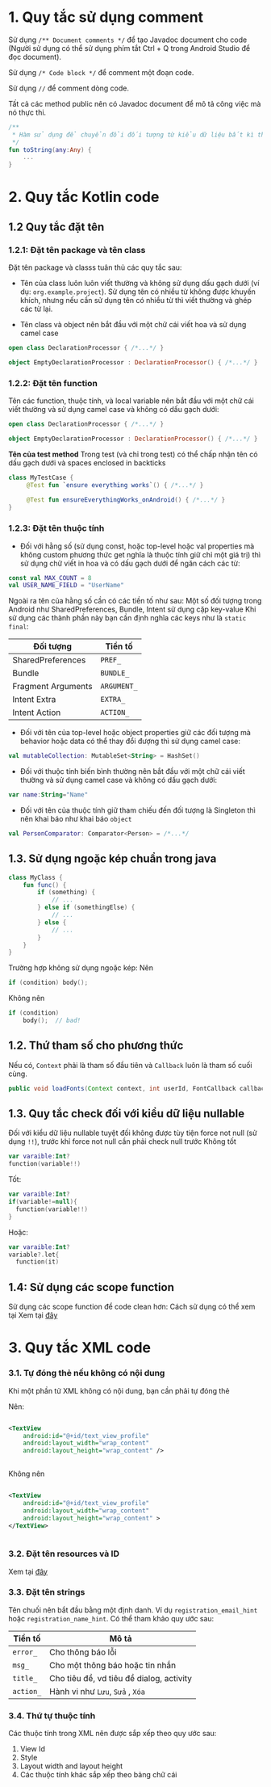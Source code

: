 # 1. Quy tắc sử dụng comment
Sử dụng `/** Document comments */` để tạo Javadoc document cho code (Người sử dụng có thể sử dụng phím tắt Ctrl + Q trong Android Studio để đọc document).

Sử dụng `/* Code block */` để comment một đoạn code.

Sử dụng `//` để comment dòng code.

Tất cả các method public nên có Javadoc document để mô tả công việc mà nó thực thi.
```Kotlin
/**
 * Hàm sử dụng để chuyển đổi đối tượng từ kiểu dữ liệu bất kì thành String
 */
fun toString(any:Any) {
    ...
}
```

# 2. Quy tắc Kotlin code
## 1.2 Quy tắc đặt tên
### 1.2.1: Đặt tên package và tên class
Đặt tên package và classs tuân thủ các quy tắc sau:
*  Tên của class luôn luôn viết thường và không sử dụng dấu gạch dưới (ví dụ: `org.example.project`). Sử dụng tên có nhiều từ không được khuyến khích, nhưng nếu cần sử dụng tên có nhiều từ thì viết thường và ghép các từ lại.

* Tên class và object nên bắt đầu với một chữ cái viết hoa và sử dụng camel case
``` kotlin
open class DeclarationProcessor { /*...*/ }

object EmptyDeclarationProcessor : DeclarationProcessor() { /*...*/ }
```

### 1.2.2: Đặt tên function

Tên các function, thuộc tính, và local variable nên bắt đầu với một chữ cái viết thường và sử dụng camel case và không có dấu gạch dưới:
```kotlin
open class DeclarationProcessor { /*...*/ }

object EmptyDeclarationProcessor : DeclarationProcessor() { /*...*/ }
```
**Tên của test method**
Trong test (và chỉ trong test) có thể chấp nhận tên có dấu gạch dưới và spaces enclosed in backticks
```Kotlin
class MyTestCase {
     @Test fun `ensure everything works`() { /*...*/ }
     
     @Test fun ensureEverythingWorks_onAndroid() { /*...*/ }
}
```
### 1.2.3: Đặt tên thuộc tính
- Đối với hằng số (sử dụng const, hoặc top-level hoặc val properties mà không custom phương thức get nghĩa là thuộc tính giữ chỉ một giá trị) thì sử dụng chữ viết in hoa và có dấu gạch dưới để ngăn cách các từ:

```kotlin
const val MAX_COUNT = 8
val USER_NAME_FIELD = "UserName"
```
Ngoài ra tên của hằng số cần có các tiền tố như sau:
Một số đối tượng trong Android như SharedPreferences, Bundle, Intent sử dụng cặp key-value
Khi sử dụng các thành phần này bạn cần định nghĩa các keys như là `static final`:

| Đối tượng            | Tiền tố |
| -----------------  | ----------------- |
| SharedPreferences  | `PREF_`             |
| Bundle             | `BUNDLE_`           | 
| Fragment Arguments | `ARGUMENT_`         |   
| Intent Extra       | `EXTRA_`            |
| Intent Action      | `ACTION_`           |

- Đối với tên của top-level hoặc object properties giữ các đối tượng mà behavior hoặc data có thể thay đổi đượng thì sử dụng camel case:
```Kotlin
val mutableCollection: MutableSet<String> = HashSet()
```

- Đối với thuộc tính biến bình thường nên bắt đầu với một chữ cái viết thường và sử dụng camel case và không có dấu gạch dưới:
```kotlin
var name:String="Name"
```

- Đối với tên của thuộc tính giữ tham chiếu đến đối tượng là Singleton thì nên khai báo như khai báo `object`

```Kotlin
val PersonComparator: Comparator<Person> = /*...*/
```
## 1.3. Sử dụng ngoặc kép chuẩn trong java
```kotlin
class MyClass {
    fun func() {
        if (something) {
            // ...
        } else if (somethingElse) {
            // ...
        } else {
            // ...
        }
    }
}
```

Trường hợp không sử dụng ngoặc kép:
Nên
```kotlin
if (condition) body();
```

Không nên
```kotlin
if (condition)
    body();  // bad!
```
## 1.2. Thứ tham số cho phương thức
Nếu có, `Context` phải là tham số đầu tiên và `Callback` luôn là tham số cuối cùng.

```java
public void loadFonts(Context context, int userId, FontCallback callback);
```

## 1.3. Quy tắc check đối với kiểu dữ liệu nullable
Đối với kiểu dữ liệu nullable tuyệt đối không được tùy tiện force not null (sử dụng `!!`), trước khỉ force not null cần phải check null trước
Không tốt 
```Kotlin
var varaible:Int?
function(variable!!)
```

Tốt:
```Kotlin
var varaible:Int?
if(variable!=null){
  function(variable!!)
}
```
Hoặc:
```Kotlin
var varaible:Int?
variable?.let{
  function(it)
```

## 1.4: Sử dụng các scope function
Sử dụng các scope function để code clean hơn:
Cách sử dụng có thể xem tại Xem tại [đây](https://viblo.asia/p/kotlin-scope-function-let-apply-run-also-with-bWrZnNqwZxw)



# 3. Quy tắc XML code
### 3.1. Tự đóng thẻ nếu không có nội dung
Khi một phần tử XML không có nội dung, bạn cần phải tự đóng thẻ

Nên: 

```xml

<TextView
    android:id="@+id/text_view_profile"
    android:layout_width="wrap_content"
    android:layout_height="wrap_content" />
   
```

Không nên 

```xml

<TextView
    android:id="@+id/text_view_profile"
    android:layout_width="wrap_content"
    android:layout_height="wrap_content" >
</TextView>
   
```

### 3.2. Đặt tên resources và ID
Xem tại [đây](https://github.com/LY-NA/AndroidCodingRules/tree/master/general#1-c%C3%A1ch-%C4%91%E1%BA%B7t-t%C3%AAn-files)

### 3.3. Đặt tên strings
Tên chuối nên bắt đầu bằng một định danh. Ví dụ `registration_email_hint` hoặc `registration_name_hint`. 
Có thể tham khảo quy ước sau:

| Tiền tố             | Mô tả                           |
| -----------------  | --------------------------------------|
| `error_`             | Cho thông báo lỗi                   |
| `msg_`               | Cho một thông báo hoặc tin nhắn         |       
| `title_`             | Cho tiêu đề, vd tiêu đề dialog, activity         | 
| `action_`            | Hành vi như `Lưu`, `Sửa` , `Xóa`  |

### 3.4. Thứ tự thuộc tính
Các thuộc tính trong XML nên được sắp xếp theo quy ước sau:
1. View Id
2. Style
3. Layout width and layout height
4. Các thuộc tính khác sắp xếp theo bảng chữ cái

 
